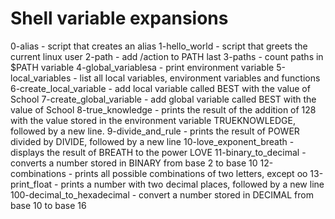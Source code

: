 # Shell variable expansions
0-alias - script that creates an alias
1-hello_world - script that greets the current linux user
2-path - add /action to PATH last
3-paths - count paths in $PATH variable
4-global_variablesa - print environment variable
5-local_variables - list all local variables, environment variables and functions
6-create_local_variable - add local variable called BEST with the value of School
7-create_global_variable - add global variable called BEST with the value of School
8-true_knowledge - prints the result of the addition of 128 with the value stored in the environment variable TRUEKNOWLEDGE, followed by a new line.
9-divide_and_rule - prints the result of POWER divided by DIVIDE, followed by a new line
10-love_exponent_breath - displays the result of BREATH to the power LOVE
11-binary_to_decimal - converts a number stored in BINARY from base 2 to base 10
12-combinations - prints all possible combinations of two letters, except oo
13-print_float - prints a number with two decimal places, followed by a new line
100-decimal_to_hexadecimal - convert a number stored in DECIMAL from base 10 to base 16
